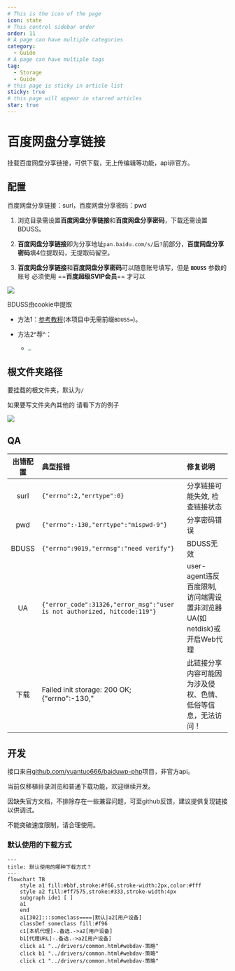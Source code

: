 ```yaml
---
# This is the icon of the page
icon: state
# This control sidebar order
order: 11
# A page can have multiple categories
category:
  - Guide
# A page can have multiple tags
tag:
  - Storage
  - Guide
# this page is sticky in article list
sticky: true
# this page will appear in starred articles
star: true
---
```


# 百度网盘分享链接

挂载百度网盘分享链接，可供下载，无上传编辑等功能，api非官方。



## **配置**

百度网盘分享链接：surl，百度网盘分享密码：pwd

1. 浏览目录需设置**百度网盘分享链接**和**百度网盘分享密码**，下载还需设置BDUSS。

2. **百度网盘分享链接**即为分享地址`pan.baidu.com/s/`后`?`前部分，**百度网盘分享密码**填4位提取码，无提取码留空。

3. **百度网盘分享链接**和**百度网盘分享密码**可以随意账号填写，但是 **`BDUSS`** 参数的账号 必须使用 ==**百度超级SVIP会员**== 才可以

![](/img/drivers/baidu/add_bd_share.png)

BDUSS由cookie中提取

- 方法1：[参考教程](http://pandownload.net/faq/cookie.html)(本项目中无需前缀`BDUSS=`)。

- 方法2^荐^：
  - <img src="/img/drivers/baidu/BDUSS.png" alt="1" style="zoom:30%;" />



## **根文件夹路径**

要挂载的根文件夹，默认为`/`

如果要写文件夹內其他的 请看下方的例子

![](/img/drivers/baidu/bd_share_test.png)



## **QA**

|出错配置|典型报错|修复说明|
|:-:|:--|:--|
|surl|`{"errno":2,"errtype":0}`|分享链接可能失效, 检查链接状态|
|pwd|`{"errno":-130,"errtype":"mispwd-9"}`|分享密码错误|
|BDUSS|`{"errno":9019,"errmsg":"need verify"}`|BDUSS无效|
|UA|`{"error_code":31326,"error_msg":"user is not authorized, hitcode:119"}`|user-agent违反百度限制, 访问端需设置非浏览器UA(如netdisk)或开启Web代理|
|下载|Failed init storage: 200 OK; {"errno":-130,"|此链接分享内容可能因为涉及侵权、色情、低俗等信息，无法访问！|

## **开发**

接口来自[github.com/yuantuo666/baiduwp-php](https://github.com/yuantuo666/baiduwp-php)项目，非官方api。

当前仅移植目录浏览和普通下载功能，欢迎继续开发。

因缺失官方文档，不排除存在一些兼容问题，可至github反馈，建议提供复现链接以供调试。

不能突破速度限制，请合理使用。



<!-- @include: baidu.md{128-180} -->



### **默认使用的下载方式**

```mermaid
---
title: 默认使用的哪种下载方式？
---
flowchart TB
    style a1 fill:#bbf,stroke:#f66,stroke-width:2px,color:#fff
    style a2 fill:#ff7575,stroke:#333,stroke-width:4px
    subgraph ide1 [ ]
    a1
    end
    a1[302]:::someclass====|默认|a2[用户设备]
    classDef someclass fill:#f96
    c1[本机代理]-.备选.->a2[用户设备]
    b1[代理URL]-.备选.->a2[用户设备]
    click a1 "../drivers/common.html#webdav-策略"
    click b1 "../drivers/common.html#webdav-策略"
    click c1 "../drivers/common.html#webdav-策略"
```

